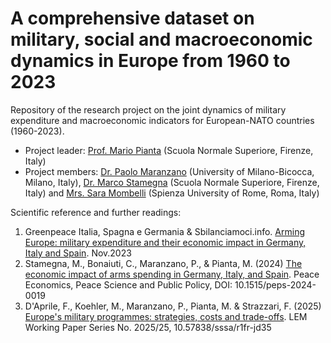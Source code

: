 # A comprehensive dataset on military, social and macroeconomic dynamics in Europe from 1960 to 2023
Repository of the research project on the joint dynamics of military expenditure and macroeconomic indicators for European-NATO countries (1960-2023).
* Project leader: [Prof. Mario Pianta](https://www.sns.it/it/persona/mario-pianta) (Scuola Normale Superiore, Firenze, Italy)
* Project members: [Dr. Paolo Maranzano](https://www.paolomaranzano.net/home) (University of Milano-Bicocca, Milano, Italy), [Dr. Marco Stamegna](https://www.sns.it/it/persona/marco-stamegna) (Scuola Normale Superiore, Firenze, Italy) and [Mrs. Sara Mombelli](https://www.linkedin.com/in/sara-mombelli-64053b277/) (Spienza University of Rome, Roma, Italy)

Scientific reference and further readings:
1. Greenpeace Italia, Spagna e Germania & Sbilanciamoci.info. [Arming Europe: military expenditure and their economic impact in Germany, Italy and Spain](https://www.greenpeace.org/italy/rapporto/19382/leuropa-si-arma/). Nov.2023
2. Stamegna, M., Bonaiuti, C., Maranzano, P., & Pianta, M. (2024) [The economic impact of arms spending in Germany, Italy, and Spain](https://www.degruyter.com/document/doi/10.1515/peps-2024-0019/html). Peace Economics, Peace Science and Public Policy, DOI: 10.1515/peps-2024-0019
3. D'Aprile, F., Koehler, M., Maranzano, P., Pianta, M. & Strazzari, F. (2025) [Europe's military programmes: strategies, costs and trade-offs](https://ideas.repec.org/p/ssa/lemwps/2025-25.html). LEM Working Paper Series No. 2025/25, 10.57838/sssa/r1fr-jd35

